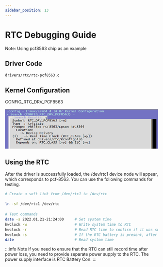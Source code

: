 ```yaml
---
sidebar_position: 13
---
```


# RTC Debugging Guide

Note: Using pcf8563 chip as an example

## Driver Code

```
drivers/rtc/rtc-pcf8563.c
```

## Kernel Configuration

CONFIG_RTC_DRV_PCF8563

![image-20220323100439451](../../../../../../../static/img/07_Advanced_development/02_linux_development/driver_development/image-20220323100439451.png)

## Using the RTC

After the driver is successfully loaded, the /dev/rtc1 device node will appear, which corresponds to pcf-8563. You can use the following commands for testing.

```bash
# Create a soft link from /dev/rtc1 to /dev/rtc

ln -sf /dev/rtc1 /dev/rtc

# Test commands
date -s 2022.01.21-21:24:00   	# Set system time
hwclock -w       				# Write system time to RTC
hwclock -r       				# Read RTC time to confirm if it was successfully written
hwclock -s       				# If the RTC battery is present, after power loss and power on again, update system time to RTC time
date             				# Read system time
```

:::info Note
If you need to ensure that the RTC can still record time after power loss, you need to provide separate power supply to the RTC. The power supply interface is RTC Battery Con.
:::